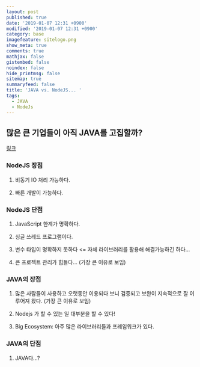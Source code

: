 ```yaml
---
layout: post
published: true
date: '2019-01-07 12:31 +0900'
modified: '2019-01-07 12:31 +0900'
category: base
imagefeature: sitelogo.png
show_meta: true
comments: true
mathjax: false
gistembed: false
noindex: false
hide_printmsg: false
sitemap: true
summaryfeed: false
title: 'JAVA vs. NodeJS... '
tags:
  - JAVA
  - NodeJs
---
```

## 많은 큰 기업들이 아직 JAVA를 고집할까?

[링크](https://www.quora.com/Why-do-big-companies-still-write-in-Java-Spring-Boot-when-Node-js-is-faster-and-uses-less-resources-for-the-job-that-they-do)


### NodeJS 장점

1. 비동기 IO 처리 가능하다.

2. 빠른 개발이 가능하다. 

### NodeJS 단점

1. JavaScript 한계가 명확하다.

2. 싱글 쓰레드 프로그램이다.

3. 변수 타입이 명확하지 못하다 <= 자체 라이브러리를 활용해 해결가능하긴 하다...

4. 큰 프로젝트 관리가 힘들다... (가장 큰 이유로 보임)


### JAVA의 장점

1. 많은 사람들이 사용하고 오랫동안 이용되다 보니 검증되고 보완이 지속적으로 잘 이루어져 왔다. (가장 큰 이유로 보임)

2. Nodejs 가 할 수 있는 일 대부분을 할 수 있다!

3. Big Ecosystem: 아주 많은 라이브러리들과 프레임워크가 있다.


### JAVA의 단점

1. JAVA다...?




